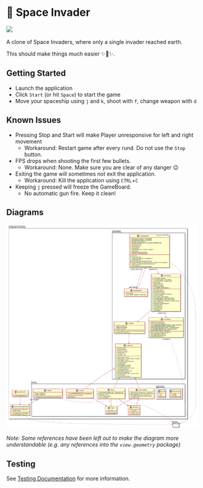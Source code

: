 # 👾 Space Invader

[![](https://img.shields.io/badge/Documentation-master-blue)](https://jannismain.github.io/tum-eist-ss20-tum-invaders/)

A clone of Space Invaders, where only a single invader reached earth.

This should make things much easier ✨🍰✨.

## Getting Started

* Launch the application
* Click `Start` (or hit `Space`) to start the game
* Move your spaceship using `j` and `k`, shoot with `f`, change weapon with `d`

## Known Issues

* Pressing Stop and Start will make Player unresponsive for left and right movement
  * Workaround: Restart game after every rund. Do not use the `Stop` button.
* FPS drops when shooting the first few bullets.
  * Workaround: None. Make sure you are clear of any danger 😉
* Exiting the game will sometimes not exit the application.
  * Workaround: Kill the application using `CTRL`+`C`
* Keeping `j` pressed will freeze the GameBoard.
  * No automatic gun fire. Keep it clean!

## Diagrams

[![Space Invader Class Diagram](./diagrams/class_diagram/SpaceInvaderClassDiagram.svg)](https://raw.githubusercontent.com/jannismain/tum-eist-ss20-tum-invaders/master/diagrams/class_diagram/SpaceInvaderClassDiagram.svg)

*Note: Some references have been left out to make the diagram more understandable (e.g. any references into the `view.geometry` package)*

## Testing

See [Testing Documentation](./Testing.md) for more information.
